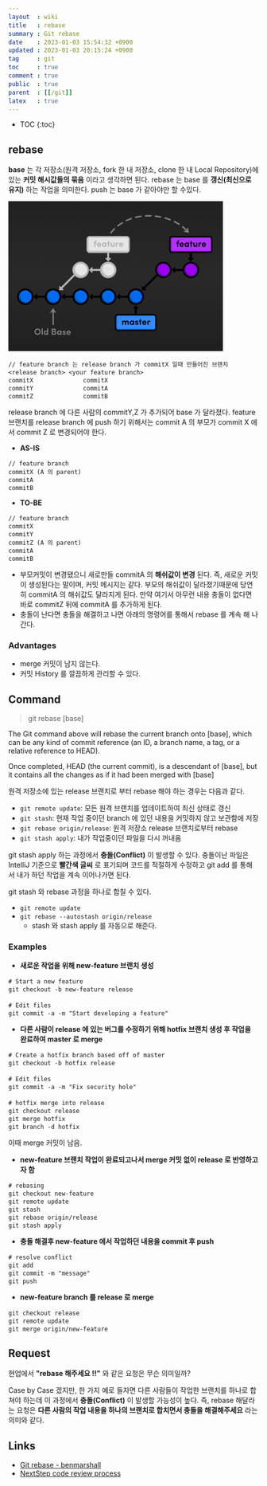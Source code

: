 ```yaml
---
layout  : wiki
title   : rebase
summary : Git rebase
date    : 2023-01-03 15:54:32 +0900
updated : 2023-01-03 20:15:24 +0900
tag     : git
toc     : true
comment : true
public  : true
parent  : [[/git]]
latex   : true
---
```

* TOC
{:toc}

## rebase

__base__ 는 각 저장소(원격 저장소, fork 한 내 저장소, clone 한 내 Local Repository)에 있는 __커밋 해시값들의 묶음__ 이라고 생각하면 된다. rebase 는 base 를 __갱신(최신으로 유지)__ 하는 작업을 의미한다. push 는 base 가 같아야만 할 수있다.

![](/resource/wiki/git-rebase/rebase.png)

``` 
// feature branch 는 release branch 가 commitX 일때 만들어진 브랜치
<release branch> <your feature branch>
commitX              commitX
commitY              commitA
commitZ              commitB
```

release branch 에 다른 사람의 commitY,Z 가 추가되어 base 가 달라졌다. feature 브랜치를 release branch 에 push 하기 위해서는 commit A 의 부모가 commit X 에서 commit Z 로 변경되어야 한다.

- __AS-IS__

```
// feature branch
commitX (A 의 parent)
commitA
commitB
```

- __TO-BE__

```
// feature branch
commitX
commitY
commitZ (A 의 parent)
commitA
commitB
```

- 부모커밋이 변경됐으니 새로만들 commitA 의 __해쉬값이 변경__ 된다. 즉, 새로운 커밋이 생성된다는 말이며, 커밋 메시지는 같다. 부모의 해쉬값이 달라졌기때문에 당연히 commitA 의 해쉬값도 달라지게 된다. 만약 여기서 아무런 내용 충돌이 없다면 바로 commitZ 뒤에 commitA 를 추가하게 된다. 
- 충돌이 난다면 충돌을 해결하고 나면 아래의 명령어를 통해서 rebase 를 계속 해 나간다.

### Advantages

- merge 커밋이 남지 않는다.
- 커밋 History 를 깔끔하게 관리할 수 있다.

## Command

> git rebase [base]

The Git command above will rebase the current branch onto [base], which can be any kind of commit reference (an ID, a branch name, a tag, or a relative reference to HEAD).

Once completed, HEAD (the current commit), is a descendant of [base], but it contains all the changes as if it had been merged with [base]

원격 저장소에 있는 release 브랜치로 부터 rebase 해야 하는 경우는 다음과 같다.

- `git remote update`: 모든 원격 브랜치를 업데이트하여 최신 상태로 갱신
- `git stash`: 현재 작업 중이던 branch 에 있던 내용을 커밋하지 않고 보관함에 저장
- `git rebase origin/release`: 원격 저장소 release 브랜치로부터 rebase
- `git stash apply`: 내가 작업중이던 파일을 다시 꺼내옴

git stash apply 하는 과정에서 __충돌(Conflict)__ 이 발생할 수 있다. 충돌이난 파일은 IntelliJ 기준으로 __빨간색 글씨__ 로 표기되며 코드를 적절하게 수정하고 git add 를 통해서 내가 하던 작업을 계속 이어나가면 된다.

git stash 와 rebase 과정을 하나로 합칠 수 있다.

- `git remote update`
- `git rebase --autostash origin/release`
  - stash 와 stash apply 를 자동으로 해준다.

### Examples

- __새로운 작업을 위해 new-feature 브랜치 생성__

```
# Start a new feature
git checkout -b new-feature release

# Edit files
git commit -a -m "Start developing a feature"
```

- __다른 사람이 release 에 있는 버그를 수정하기 위해 hotfix 브랜치 생성 후 작업을 완료하여 master 로 merge__ 

```
# Create a hotfix branch based off of master
git checkout -b hotfix release

# Edit files
git commit -a -m "Fix security hole"

# hotfix merge into release
git checkout release
git merge hotfix
git branch -d hotfix
```

이때 merge 커밋이 남음. 

- __new-feature 브랜치 작업이 완료되고나서 merge 커밋 없이 release 로 반영하고자 함__

```
# rebasing
git checkout new-feature
git remote update
git stash
git rebase origin/release
git stash apply
```

- __충돌 해결후 new-feature 에서 작업하던 내용을 commit 후 push__

```
# resolve conflict
git add 
git commit -m "message"
git push 
```

- __new-feature branch 를 release 로 merge__

```
git checkout release
git remote update
git merge origin/new-feature
```

## Request

현업에서 __"rebase 해주세요 !!"__ 와 같은 요청은 무슨 의미일까? 

Case by Case 겠지만, 한 가지 예로 들자면 다른 사람들이 작업한 브랜치를 하나로 합쳐야 하는데 이 과정에서 __충돌(Conflict)__ 이 발생할 가능성이 높다. 즉, rebase 해달라는 요청은 __다른 사람의 작업 내용을 하나의 브랜치로 합치면서 충돌을 해결해주세요__ 라는 의미와 같다.

## Links

- [Git rebase - benmarshall](https://www.benmarshall.me/git-rebase/)
- [NextStep code review process](https://github.com/next-step/nextstep-docs/blob/master/codereview/review-step3.md)
